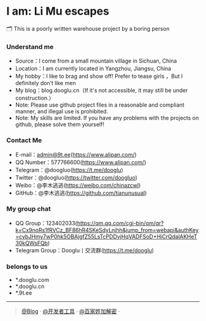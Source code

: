 # I am: Li Mu escapes

🗂 This is a poorly written warehouse project by a boring person

### Understand me

- Source：I come from a small mountain village in Sichuan, China
- Location：I am currently located in Yangzhou, Jiangsu, China
- My hobby：I like to brag and show off! Prefer to tease girls ，But I definitely don’t like men
- My blog：blog.dooglu.cn（If it's not accessible, it may still be under construction.）
- Note: Please use github project files in a reasonable and compliant manner, and illegal use is prohibited.
- Note: My skills are limited. If you have any problems with the projects on github, please solve them yourself!


### Contact Me
- E-mail：admin@9t.ee(https://www.alipan.com/)
- QQ Number：577766600(https://www.alipan.com/)
- Telegram：@doogluo(https://t.me/dooglu)
- Twitter：@doogluo(https://twitter.com/doogluo)
- Weibo：@李木逃逃(https://weibo.com/chinazcwl)
- GitHub：@李木逃逃(https://github.com/tianunusual)

### My group chat

- QQ Group：123402033(https://qm.qq.com/cgi-bin/qm/qr?k=Cx9noRs1fRVCz_BF86hR4SKeSdyLnjhh&jump_from=webapi&authKey=cybJHmy7wP0hk5OBAjgfZ55LsTcPDDvjHqVADFSoD+HiCrQdalAKHeT30kQWsFQb)
- Telegram Group：Dooglu丨交流群(https://t.me/dooglu)


### belongs to us

- *.dooglu.com
- *.dooglu.cn
- *.9t.ee

---

> [@Blog](https://blog.dooglu.cn) · [@开发者工具](https://tool.dooglu.com) · [@百家姓加解密](https://t.dooglu.com) · 

